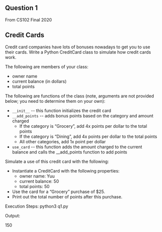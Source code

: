 ## Question 1

From CS102 Final 2020

## Credit Cards

Credit card companies have lots of bonuses nowadays to get you to use their cards. Write a Python CreditCard class to simulate how credit cards work.

The following are members of your class:
- owner name
- current balance (in dollars)
- total points

The following are functions of the class (note, arguments are not provided below; you need to determine them on your own):
- ```__init__``` -- this function initializes the credit card
- ```__add_points``` -- adds bonus points based on the category and amount charged
  - If the category is “Grocery”, add 4x points per dollar to the total points
  - If the category is “Dining”, add 4x points per dollar to the total points
  - All other categories, add 1x point per dollar
- ```use_card``` -- this function adds the amount charged to the current balance and calls the __add_points function to add points

Simulate a use of this credit card with the following:
- Instantiate a CreditCard with the following properties:
  - owner name: Yuu
  - current balance: 50
  - total points: 50
- Use the card for a “Grocery” purchase of $25.
- Print out the total number of points after this purchase.


Execution Steps: 
python3 q1.py

Output:

150
